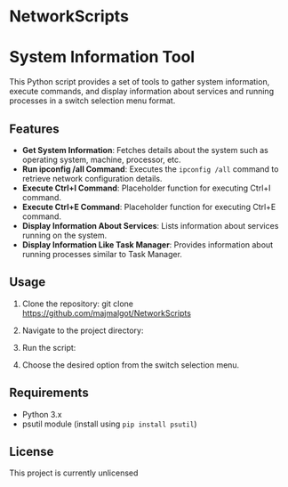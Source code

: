 # NetworkScripts
# System Information Tool

This Python script provides a set of tools to gather system information, execute commands, and display information about services and running processes in a switch selection menu format.

## Features

- **Get System Information**: Fetches details about the system such as operating system, machine, processor, etc.
- **Run ipconfig /all Command**: Executes the `ipconfig /all` command to retrieve network configuration details.
- **Execute Ctrl+I Command**: Placeholder function for executing Ctrl+I command.
- **Execute Ctrl+E Command**: Placeholder function for executing Ctrl+E command.
- **Display Information About Services**: Lists information about services running on the system.
- **Display Information Like Task Manager**: Provides information about running processes similar to Task Manager.

## Usage

1. Clone the repository:
git clone  https://github.com/majmalgot/NetworkScripts

2. Navigate to the project directory:


3. Run the script:


4. Choose the desired option from the switch selection menu.

## Requirements

- Python 3.x
- psutil module (install using `pip install psutil`)

## License
This project is currently unlicensed
